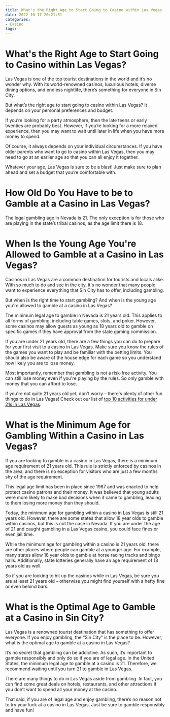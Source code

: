 ```yaml
---
title: What's the Right Age to Start Going to Casino within Las Vegas 
date: 2022-10-17 20:21:51
categories:
- Casino
tags:
---
```



#  What's the Right Age to Start Going to Casino within Las Vegas? 

Las Vegas is one of the top tourist destinations in the world and it’s no wonder why. With its world-renowned casinos, luxurious hotels, diverse dining options, and endless nightlife, there’s something for everyone in Sin City.

But what’s the right age to start going to casino within Las Vegas? It depends on your personal preferences and budget.

If you’re looking for a party atmosphere, then the late teens or early twenties are probably best. However, if you’re looking for a more relaxed experience, then you may want to wait until later in life when you have more money to spend.

Of course, it always depends on your individual circumstances. If you have older parents who want to go to casino within Las Vegas, then you may need to go at an earlier age so that you can all enjoy it together.

Whatever your age, Las Vegas is sure to be a blast! Just make sure to plan ahead and set a budget that you’re comfortable with.

#  How Old Do You Have to be to Gamble at a Casino in Las Vegas? 

The legal gambling age in Nevada is 21. The only exception is for those who are playing in the state’s tribal casinos, as the age limit there is 18.

#  When Is the Young Age You're Allowed to Gamble at a Casino in Las Vegas? 

Casinos in Las Vegas are a common destination for tourists and locals alike. With so much to do and see in the city, it's no wonder that many people want to experience everything that Sin City has to offer, including gambling. 

But when is the right time to start gambling? And when is the young age you're allowed to gamble at a casino in Las Vegas?

The minimum legal age to gamble in Nevada is 21 years old. This applies to all forms of gambling, including table games, slots, and poker. However, some casinos may allow guests as young as 18 years old to gamble on specific games if they have approval from the state gaming commission. 

If you are under 21 years old, there are a few things you can do to prepare for your first visit to a casino in Las Vegas. Make sure you know the rules of the games you want to play and be familiar with the betting limits. You should also be aware of the house edge for each game so you understand how likely you are to lose money. 

Most importantly, remember that gambling is not a risk-free activity. You can still lose money even if you're playing by the rules. So only gamble with money that you can afford to lose. 

If you're not quite 21 years old yet, don't worry – there's plenty of other fun things to do in Las Vegas! Check out our list of [top 10 activities for under 21s in Las Vegas](https://www.vegas21club.com/blog/top-10-activities-for-under-21s-in-las-vegas/).

#  What is the Minimum Age for Gambling Within a Casino in Las Vegas? 

If you are looking to gamble in a casino in Las Vegas, there is a minimum age requirement of 21 years old. This rule is strictly enforced by casinos in the area, and there is no exception for visitors who are just a few months shy of the age requirement. 

This legal age limit has been in place since 1967 and was enacted to help protect casino patrons and their money. It was believed that young adults were more likely to make bad decisions when it came to gambling, leading to them losing more money than they should. 

Today, the minimum age for gambling within a casino in Las Vegas is still 21 years old. However, there are some states that allow 18 year olds to gamble within casinos, but this is not the case in Nevada. If you are under the age of 21 and caught gambling in a Las Vegas casino, you could face fines or even jail time. 

While the minimum age for gambling within a casino is 21 years old, there are other places where people can gamble at a younger age. For example, many states allow 18 year olds to gamble at horse racing tracks and bingo halls. Additionally, state lotteries generally have an age requirement of 18 years old as well. 

So if you are looking to hit up the casinos while in Las Vegas, be sure you are at least 21 years old – otherwise you might find yourself with a hefty fine or even behind bars.

#  What is the Optimal Age to Gamble at a Casino in Sin City?

Las Vegas is a renowned tourist destination that has something to offer everyone. If you enjoy gambling, the “Sin City” is the place to be. However, what is the optimal age to gamble at a casino in Las Vegas?

It’s no secret that gambling can be addictive. As such, it’s important to gamble responsibly and only do so if you are of legal age. In the United States, the minimum legal age to gamble at a casino is 21. Therefore, we recommend waiting until you turn 21 to gamble in Las Vegas.

There are many things to do in Las Vegas aside from gambling. In fact, you can find some great deals on hotels, restaurants, and other attractions if you don’t want to spend all your money at the casino.

That said, if you are of legal age and enjoy gambling, there’s no reason not to try your luck at a casino in Las Vegas. Just be sure to gamble responsibly and have fun!